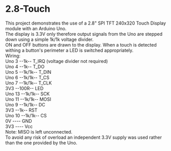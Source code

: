 # 2.8-Touch
This project demonstrates the use of a 2.8" SPI TFT 240x320 Touch Display module with an Arduino Uno.\
The display is 3.3V only therefore output signals from the Uno are stepped down using a simple 1k/1k
voltage divider.\
ON and OFF buttons are drawn to the display. When a touch is detected withing a button's perimeter
a LED is switched appropriately.\
Wiring:\
Uno 3 --1k-- T_IRQ (voltage divider not required)\
Uno 4 --1k-- T_DO\
Uno 5 --1k/1k-- T_DIN\
Uno 6 --1k/1k-- T_CS\
Uno 7 --1k/1k-- T_CLK\
3V3 --100R-- LED\
Uno 13 --1k/1k-- SCK\
Uno 11 --1k/1k-- MOSI\
Uno 9 --1k/1k-- DC\
3V3 --1k-- RST\
Uno 10 --1k/1k-- CS\
0V ---- GND\
3V3 ---- Vcc\
Note: MISO is left unconnected.\
To avoid any risk of overload an independent 3.3V supply was used rather than the one provided by the Uno.
